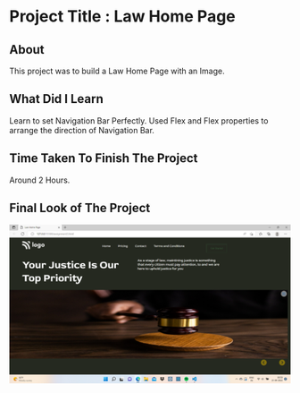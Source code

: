 
# Project Title : Law Home Page

## About 

This project was to build a Law Home Page with an Image.

## What Did I Learn

Learn to set Navigation Bar Perfectly. Used Flex and Flex properties to arrange the direction of Navigation Bar.

## Time Taken To Finish The Project

Around 2 Hours.

## Final Look of The Project

![law home page](./screenshot.png)